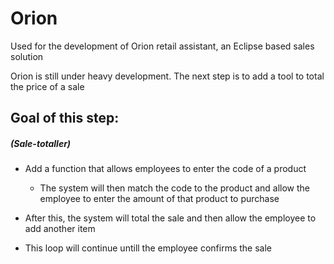 # Orion
Used for the development of Orion retail assistant, an Eclipse based sales solution

Orion is still under heavy development. The next step is to add a tool to total the price of a sale

## Goal of this step:
##### (Sale-totaller)

- Add a function that allows employees to enter the code of a product
  - The system  will then match the code to the product and allow the employee to enter the amount of that product to purchase
  
- After this, the system will total the sale and then allow the employee to add another item

- This loop will continue untill the employee confirms the sale
